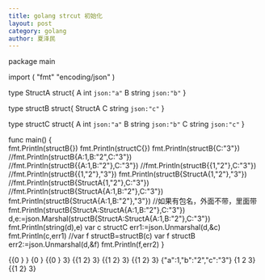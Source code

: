 ```yaml
---
title: golang strcut 初始化
layout: post
category: golang
author: 夏泽民
---
```

package main

import (
"fmt"
"encoding/json"
)

type StructA struct{
A int `json:"a"`
B string `json:"b"`
}

type structB struct{
StructA
C string `json:"c"`
}

type structC struct{
A int `json:"a"`
B string `json:"b"`
C string `json:"c"`
}

func main() {	
fmt.Println(structB{})
fmt.Println(structC{})
	fmt.Println(structB{C:"3"})
	//fmt.Println(structB{A:1,B:"2",C:"3"})
	//fmt.Println(structB{\{A:1,B:"2"},C:"3"})
	//fmt.Println(structB{\{1,"2"},C:"3"})
	//fmt.Println(structB{\{1,"2"},"3"})
	fmt.Println(structB{StructA{1,"2"},"3"})
	//fmt.Println(structB{StructA{1,"2"},C:"3"})
	//fmt.Println(structB{StructA{A:1,B:"2"},C:"3"})
	fmt.Println(structB{StructA{A:1,B:"2"},"3"})
		//如果有包名，外面不带，里面带
		fmt.Println(structB{StructA:StructA{A:1,B:"2"},C:"3"})
		d,e:=json.Marshal(structB{StructA:StructA{A:1,B:"2"},C:"3"})
		fmt.Println(string(d),e)
		var c structC
		err1:=json.Unmarshal(d,&c)
		fmt.Println(c,err1)
		//var f structB=structB(c)
		var f structB
		err2:=json.Unmarshal(d,&f)
		fmt.Println(f,err2)
}
<!-- more -->
{\{0 } }
{0  }
{\{0 } 3}
{\{1 2} 3}
{\{1 2} 3}
{\{1 2} 3}
{"a":1,"b":"2","c":"3"} <nil>
{1 2 3} <nil>
{\{1 2} 3} <nil>
